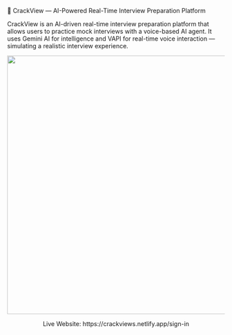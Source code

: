 🧠 CrackView — AI-Powered Real-Time Interview Preparation Platform

CrackView is an AI-driven real-time interview preparation platform that allows users to practice mock interviews with a voice-based AI agent. It uses Gemini AI for intelligence and VAPI for real-time voice interaction — simulating a realistic interview experience.


<p align="center">
  <img src="./Crack_Image_Readme/Screenshot 2025-05-11 23153" width="600" />
</p>


<p align="center">
Live Website: https://crackviews.netlify.app/sign-in
</p>




 
